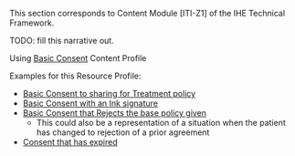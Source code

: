 This section corresponds to Content Module [ITI-Z1] of the IHE Technical Framework.

TODO: fill this narrative out.

Using [Basic Consent](StructureDefinition-IHE.PCF.consentBasic.html) Content Profile

Examples for this Resource Profile: 
- [Basic Consent to sharing for Treatment policy](Consent-ex-consent-basic-treat.html)
- [Basic Consent with an Ink signature](Consent-ex-consent-basic-ink.html)
- [Basic Consent that Rejects the base policy given](Consent-ex-consent-basic-reject.html)
  - This could also be a representation of a situation when the patient has changed to rejection of a prior agreement
- [Consent that has expired](Consent-ex-consent-expired-treat.html)
